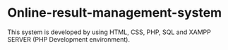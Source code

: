 # Online-result-management-system
This system is developed by using HTML, CSS, PHP, SQL and XAMPP SERVER (PHP Development environment).
